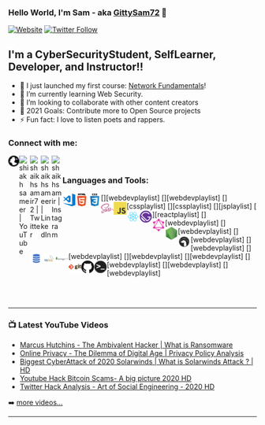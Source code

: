 ### Hello World, I'm Sam - aka [GittySam72][website] 👋

[![Website](https://img.shields.io/website?label=shaikhsamir.glitch.me&style=for-the-badge&url=https%3A%2F%2Fcodestackr.com)](https://codestackr.com)
[![Twitter Follow](https://img.shields.io/twitter/follow/codeSTACKr?color=1DA1F2&logo=twitter&style=for-the-badge)](https://twitter.com/intent/follow?original_referer=https%3A%2F%2Fgithub.com%2Fgittysam72&screen_name=shaikhsamir72)

## I'm a CyberSecurityStudent, SelfLearner, Developer, and Instructor!!

- 🔭 I just launched my first course: [Network Fundamentals][course]!
- 🌱 I’m currently learning Web Security.
- 👯 I’m looking to collaborate with other content creators
- 🥅 2021 Goals: Contribute more to Open Source projects
- ⚡ Fun fact: I love to listen poets and rappers.

### Connect with me:

[<img align="left" alt="shaikhsamir.glitch.me" width="22px" src="https://raw.githubusercontent.com/iconic/open-iconic/master/svg/globe.svg" />][website]
[<img align="left" alt="shiakh sameer | YouTube" width="22px" src="https://cdn.jsdelivr.net/npm/simple-icons@v3/icons/youtube.svg" />][youtube]
[<img align="left" alt="shaikhsamir72 | Twitter" width="22px" src="https://cdn.jsdelivr.net/npm/simple-icons@v3/icons/twitter.svg" />][twitter]
[<img align="left" alt="shaikhsameer | LinkedIn" width="22px" src="https://cdn.jsdelivr.net/npm/simple-icons@v3/icons/linkedin.svg" />][linkedin]
[<img align="left" alt="shaikhsamir | Instagram" width="22px" src="https://cdn.jsdelivr.net/npm/simple-icons@v3/icons/instagram.svg" />][instagram]

<br />

### Languages and Tools:

[<img align="left" alt="Visual Studio Code" width="26px" src="https://raw.githubusercontent.com/github/explore/80688e429a7d4ef2fca1e82350fe8e3517d3494d/topics/visual-studio-code/visual-studio-code.png" />][webdevplaylist]
[<img align="left" alt="HTML5" width="26px" src="https://raw.githubusercontent.com/github/explore/80688e429a7d4ef2fca1e82350fe8e3517d3494d/topics/html/html.png" />][webdevplaylist]
[<img align="left" alt="CSS3" width="26px" src="https://raw.githubusercontent.com/github/explore/80688e429a7d4ef2fca1e82350fe8e3517d3494d/topics/css/css.png" />][cssplaylist]
[<img align="left" alt="Sass" width="26px" src="https://raw.githubusercontent.com/github/explore/80688e429a7d4ef2fca1e82350fe8e3517d3494d/topics/sass/sass.png" />][cssplaylist]
[<img align="left" alt="JavaScript" width="26px" src="https://raw.githubusercontent.com/github/explore/80688e429a7d4ef2fca1e82350fe8e3517d3494d/topics/javascript/javascript.png" />][jsplaylist]
[<img align="left" alt="React" width="26px" src="https://raw.githubusercontent.com/github/explore/80688e429a7d4ef2fca1e82350fe8e3517d3494d/topics/react/react.png" />][reactplaylist]
[<img align="left" alt="Gatsby" width="26px" src="https://raw.githubusercontent.com/github/explore/e94815998e4e0713912fed477a1f346ec04c3da2/topics/gatsby/gatsby.png" />][webdevplaylist]
[<img align="left" alt="GraphQL" width="26px" src="https://raw.githubusercontent.com/github/explore/80688e429a7d4ef2fca1e82350fe8e3517d3494d/topics/graphql/graphql.png" />][webdevplaylist]
[<img align="left" alt="Node.js" width="26px" src="https://raw.githubusercontent.com/github/explore/80688e429a7d4ef2fca1e82350fe8e3517d3494d/topics/nodejs/nodejs.png" />][webdevplaylist]
[<img align="left" alt="Deno" width="26px" src="https://raw.githubusercontent.com/github/explore/361e2821e2dea67711cde99c9c40ed357061cf27/topics/deno/deno.png" />][webdevplaylist]
[<img align="left" alt="SQL" width="26px" src="https://raw.githubusercontent.com/github/explore/80688e429a7d4ef2fca1e82350fe8e3517d3494d/topics/sql/sql.png" />][webdevplaylist]
[<img align="left" alt="MySQL" width="26px" src="https://raw.githubusercontent.com/github/explore/80688e429a7d4ef2fca1e82350fe8e3517d3494d/topics/mysql/mysql.png" />][webdevplaylist]
[<img align="left" alt="MongoDB" width="26px" src="https://raw.githubusercontent.com/github/explore/80688e429a7d4ef2fca1e82350fe8e3517d3494d/topics/mongodb/mongodb.png" />][webdevplaylist]
[<img align="left" alt="Git" width="26px" src="https://raw.githubusercontent.com/github/explore/80688e429a7d4ef2fca1e82350fe8e3517d3494d/topics/git/git.png" />][webdevplaylist]
[<img align="left" alt="GitHub" width="26px" src="https://raw.githubusercontent.com/github/explore/78df643247d429f6cc873026c0622819ad797942/topics/github/github.png" />][webdevplaylist]
[<img align="left" alt="Terminal" width="26px" src="https://raw.githubusercontent.com/github/explore/80688e429a7d4ef2fca1e82350fe8e3517d3494d/topics/terminal/terminal.png" />][webdevplaylist]

<br />
<br />

---

### 📺 Latest YouTube Videos

<!-- YOUTUBE:START -->
- [Marcus Hutchins - The Ambivalent Hacker | What is Ransomware](https://www.youtube.com/watch?v=kxx1Ijya0Z0)
- [Online Privacy - The Dilemma of Digital Age | Privacy Policy Analysis ](https://www.youtube.com/watch?v=AQHmR4hLaz8)
- [Biggest CyberAttack of 2020 Solarwinds | What is Solarwinds Attack ? | HD](https://www.youtube.com/watch?v=57F9ZBs68vw)
- [Youtube Hack Bitcoin Scams- A big picture 2020 HD](https://www.youtube.com/watch?v=59qaeFdloqU)
- [Twitter Hack Analysis - Art of Social Engineering - 2020 HD](https://www.youtube.com/watch?v=ROoGXLs3XsU)
<!-- YOUTUBE:END -->

➡️ [more videos...](www.youtube.com/channel/UCNvW-iJtg3kA8l4jG5YclOQ)

---

[website]: https://shaikhsameer.glitch.me
[course]: https://www.udemy.com/course/network-fundamentals-x
[twitter]: https://twitter.com/shaikhsamir72
[youtube]: www.youtube.com/channel/UCNvW-iJtg3kA8l4jG5YclOQ
[instagram]: https://www.instagram.com/shaikhsamir72
[linkedin]: https://www.linkedin.com/in/shaikh-sameer-4884b7188

